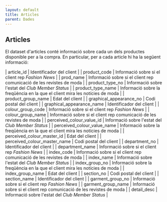 ```yaml
---
layout: default
title: Articles
parent: Dades
---
```


## Articles

El dataset d'articles conté informació sobre cada un dels productes disponible per a la compra. En particular, per a cada article hi ha la següent informació:

| article_id             | Identificador del client                                                          |
| product_code                      | Informació sobre si el client rep *Fashion News*                                  |
| prod_name                  | Informació sobre si el client rep comunicació de les revistes de moda             |
| product_type_no      | Informació sobre l'estat del *Club Member Status*                                 |
| product_type_name  | Informació sobre la freqüència en la que el client mira les notícies de moda      |
| product_group_name                     | Edat del client                                                                   |
| graphical_appearance_no             | Codi postal del client                                                            |
| graphical_appearance_name             | Identificador del client                                                          |
| colour_group_code                      | Informació sobre si el client rep *Fashion News*                                  |
| colour_group_name                  | Informació sobre si el client rep comunicació de les revistes de moda             |
| perceived_colour_value_id      | Informació sobre l'estat del *Club Member Status*                                 |
| perceived_colour_value_name  | Informació sobre la freqüència en la que el client mira les notícies de moda      |
| perceived_colour_master_id                     | Edat del client                                                                   |
| perceived_colour_master_name             | Codi postal del client    |
| department_no             | Identificador del client                                                          |
| department_name                      | Informació sobre si el client rep *Fashion News*                                  |
| index_code                  | Informació sobre si el client rep comunicació de les revistes de moda             |
| index_name      | Informació sobre l'estat del *Club Member Status*                                 |
| index_group_no  | Informació sobre la freqüència en la que el client mira les notícies de moda      |
| index_group_name                     | Edat del client                                                                   |
| section_no             | Codi postal del client    |
| section_name             | Identificador del client                                                          |
| garment_group_no                      | Informació sobre si el client rep *Fashion News*                                  |
| garment_group_name                  | Informació sobre si el client rep comunicació de les revistes de moda             |
| detail_desc      | Informació sobre l'estat del *Club Member Status*                                 |
